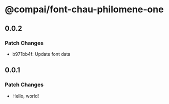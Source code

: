 # @compai/font-chau-philomene-one

## 0.0.2

### Patch Changes

- b971bb4f: Update font data

## 0.0.1

### Patch Changes

- Hello, world!
